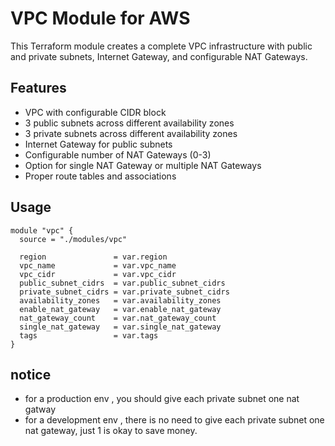 # VPC Module for AWS

This Terraform module creates a complete VPC infrastructure with public and private subnets, Internet Gateway, and configurable NAT Gateways.

## Features

- VPC with configurable CIDR block
- 3 public subnets across different availability zones
- 3 private subnets across different availability zones
- Internet Gateway for public subnets
- Configurable number of NAT Gateways (0-3)
- Option for single NAT Gateway or multiple NAT Gateways
- Proper route tables and associations

## Usage

```hcl
module "vpc" {
  source = "./modules/vpc"

  region               = var.region
  vpc_name             = var.vpc_name
  vpc_cidr             = var.vpc_cidr
  public_subnet_cidrs  = var.public_subnet_cidrs
  private_subnet_cidrs = var.private_subnet_cidrs
  availability_zones   = var.availability_zones
  enable_nat_gateway   = var.enable_nat_gateway
  nat_gateway_count    = var.nat_gateway_count
  single_nat_gateway   = var.single_nat_gateway
  tags                 = var.tags
}
```
## notice

- for a production env , you should give each private subnet one nat gatway
- for a development env , there is no need to give each private subnet one nat gateway, just 1 is okay to save money.

